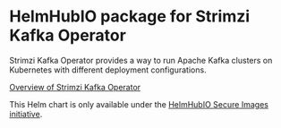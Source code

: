 # HelmHubIO package for Strimzi Kafka Operator

Strimzi Kafka Operator provides a way to run Apache Kafka clusters on Kubernetes with different deployment configurations.

[Overview of Strimzi Kafka Operator](https://strimzi.io)

This Helm chart is only available under the [HelmHubIO Secure Images initiative](https://news.broadcom.com/app-dev/broadcom-introduces-bitnami-secure-images-for-production-ready-containerized-applications).
